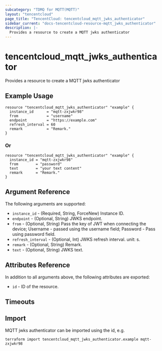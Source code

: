 ```yaml
---
subcategory: "TDMQ for MQTT(MQTT)"
layout: "tencentcloud"
page_title: "TencentCloud: tencentcloud_mqtt_jwks_authenticator"
sidebar_current: "docs-tencentcloud-resource-mqtt_jwks_authenticator"
description: |-
  Provides a resource to create a MQTT jwks authenticator
---
```


# tencentcloud_mqtt_jwks_authenticator

Provides a resource to create a MQTT jwks authenticator

## Example Usage

```hcl
resource "tencentcloud_mqtt_jwks_authenticator" "example" {
  instance_id      = "mqtt-zxjwkr98"
  from             = "username"
  endpoint         = "https://example.com"
  refresh_interval = 60
  remark           = "Remark."
}
```

### Or

```hcl
resource "tencentcloud_mqtt_jwks_authenticator" "example" {
  instance_id = "mqtt-zxjwkr98"
  from        = "password"
  text        = "your text content"
  remark      = "Remark."
}
```

## Argument Reference

The following arguments are supported:

* `instance_id` - (Required, String, ForceNew) Instance ID.
* `endpoint` - (Optional, String) JWKS endpoint.
* `from` - (Optional, String) Pass the key of JWT when connecting the device; Username - passed using the username field; Password - Pass using password field.
* `refresh_interval` - (Optional, Int) JWKS refresh interval. unit: s.
* `remark` - (Optional, String) Remark.
* `text` - (Optional, String) JWKS text.

## Attributes Reference

In addition to all arguments above, the following attributes are exported:

* `id` - ID of the resource.



## Timeouts

<no value>


## Import

MQTT jwks authenticator can be imported using the id, e.g.

```
terraform import tencentcloud_mqtt_jwks_authenticator.example mqtt-zxjwkr98
```

